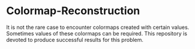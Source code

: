# Colormap-Reconstruction

It is not the rare case to encounter colormaps created with certain values. Sometimes values of these colormaps can be required. This repository is devoted to produce successful results for this problem.
